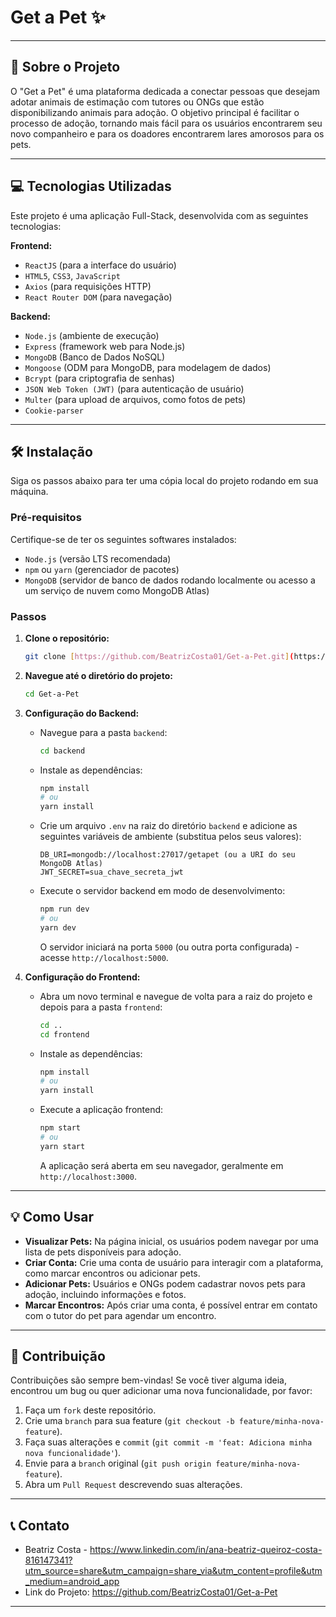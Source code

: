 # Get a Pet ✨

---

## 🚀 Sobre o Projeto

O "Get a Pet" é uma plataforma dedicada a conectar pessoas que desejam adotar animais de estimação com tutores ou ONGs que estão disponibilizando animais para adoção. O objetivo principal é facilitar o processo de adoção, tornando mais fácil para os usuários encontrarem seu novo companheiro e para os doadores encontrarem lares amorosos para os pets.

---

## 💻 Tecnologias Utilizadas

Este projeto é uma aplicação Full-Stack, desenvolvida com as seguintes tecnologias:

**Frontend:**
* `ReactJS` (para a interface do usuário)
* `HTML5`, `CSS3`, `JavaScript`
* `Axios` (para requisições HTTP)
* `React Router DOM` (para navegação)

**Backend:**
* `Node.js` (ambiente de execução)
* `Express` (framework web para Node.js)
* `MongoDB` (Banco de Dados NoSQL)
* `Mongoose` (ODM para MongoDB, para modelagem de dados)
* `Bcrypt` (para criptografia de senhas)
* `JSON Web Token (JWT)` (para autenticação de usuário)
* `Multer` (para upload de arquivos, como fotos de pets)
* `Cookie-parser`

---

## 🛠️ Instalação

Siga os passos abaixo para ter uma cópia local do projeto rodando em sua máquina.

### Pré-requisitos

Certifique-se de ter os seguintes softwares instalados:
* `Node.js` (versão LTS recomendada)
* `npm` ou `yarn` (gerenciador de pacotes)
* `MongoDB` (servidor de banco de dados rodando localmente ou acesso a um serviço de nuvem como MongoDB Atlas)

### Passos

1.  **Clone o repositório:**
    ```bash
    git clone [https://github.com/BeatrizCosta01/Get-a-Pet.git](https://github.com/BeatrizCosta01/Get-a-Pet.git)
    ```
2.  **Navegue até o diretório do projeto:**
    ```bash
    cd Get-a-Pet
    ```
3.  **Configuração do Backend:**
    * Navegue para a pasta `backend`:
        ```bash
        cd backend
        ```
    * Instale as dependências:
        ```bash
        npm install
        # ou
        yarn install
        ```
    * Crie um arquivo `.env` na raiz do diretório `backend` e adicione as seguintes variáveis de ambiente (substitua pelos seus valores):
        ```
        DB_URI=mongodb://localhost:27017/getapet (ou a URI do seu MongoDB Atlas)
        JWT_SECRET=sua_chave_secreta_jwt
        ```
    * Execute o servidor backend em modo de desenvolvimento:
        ```bash
        npm run dev
        # ou
        yarn dev
        ```
        O servidor iniciará na porta `5000` (ou outra porta configurada) - acesse `http://localhost:5000`.

4.  **Configuração do Frontend:**
    * Abra um novo terminal e navegue de volta para a raiz do projeto e depois para a pasta `frontend`:
        ```bash
        cd ..
        cd frontend
        ```
    * Instale as dependências:
        ```bash
        npm install
        # ou
        yarn install
        ```
    * Execute a aplicação frontend:
        ```bash
        npm start
        # ou
        yarn start
        ```
        A aplicação será aberta em seu navegador, geralmente em `http://localhost:3000`.

---

## 💡 Como Usar

* **Visualizar Pets:** Na página inicial, os usuários podem navegar por uma lista de pets disponíveis para adoção.
* **Criar Conta:** Crie uma conta de usuário para interagir com a plataforma, como marcar encontros ou adicionar pets.
* **Adicionar Pets:** Usuários e ONGs podem cadastrar novos pets para adoção, incluindo informações e fotos.
* **Marcar Encontros:** Após criar uma conta, é possível entrar em contato com o tutor do pet para agendar um encontro.

---

## 🤝 Contribuição

Contribuições são sempre bem-vindas! Se você tiver alguma ideia, encontrou um bug ou quer adicionar uma nova funcionalidade, por favor:

1.  Faça um `fork` deste repositório.
2.  Crie uma `branch` para sua feature (`git checkout -b feature/minha-nova-feature`).
3.  Faça suas alterações e `commit` (`git commit -m 'feat: Adiciona minha nova funcionalidade'`).
4.  Envie para a `branch` original (`git push origin feature/minha-nova-feature`).
5.  Abra um `Pull Request` descrevendo suas alterações.

---

## 📞 Contato

* Beatriz Costa - https://www.linkedin.com/in/ana-beatriz-queiroz-costa-816147341?utm_source=share&utm_campaign=share_via&utm_content=profile&utm_medium=android_app
* Link do Projeto: https://github.com/BeatrizCosta01/Get-a-Pet

---
